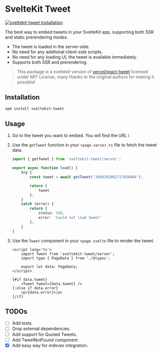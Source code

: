# SvelteKit Tweet

[![ sveltekit-tweet Installation](https://nodei.co/npm/sveltekit-tweet.png?downloads=true&downloadRank=true&stars=true)](https://www.npmjs.com/package/sveltekit-tweet)

The best way to embed tweets in your SvelteKit app, supporting both SSR and static prerendering modes.

- The tweet is loaded in the server-side.
- No need for any additonal client-side scripts.
- No need for any loading UI, the tweet is available immediately.
- Supports both SSR and prerendering.

> This package is a sveltekit version of [vercel/react-tweet](https://github.com/vercel/react-tweet) licensed under MIT License, many thanks to the original authors for making it possible!

## Installation

```bash
npm install sveltekit-tweet
```

## Usage

1.  Go to the tweet you want to embed. You will find the URL i
2.  Use the `getTweet` function in your `+page.server.ts` file to fetch the tweet data.

    ```ts
    import { getTweet } from 'sveltekit-tweet/server';

    export async function load() {
    	try {
    		const tweet = await getTweet('1694201062717034868');

    		return {
    			tweet
    		};
    	}
    	catch (error) {
    		return {
    			status: 500,
    			error: 'Could not load tweet'
    		};
    	}
    }
    ```

3.  Use the `Tweet` component in your `+page.svelte` file to render the tweet.

    ```svelte
    <script lang='ts'>
    	import Tweet from 'sveltekit-tweet/server';
    	import type { PageData } from './$types';

    	export let data: PageData;
    </script>

    {#if data.tweet}
    	<Tweet tweet={data.tweet} />
    {:else if data.error}
    	<p>{data.error}</p>
    {/if}
    ```

## TODOs

- [ ] Add tests.
- [ ] Drop external dependencies.
- [ ] Add support for Quoted Tweets.
- [ ] Add TweetNotFound component.
- [x] Add easy way for mdsvex integration.

